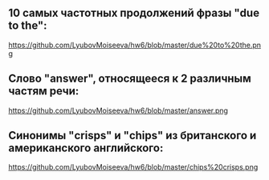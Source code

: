 ## 10 самых частотных продолжений фразы "due to the":
 https://github.com/LyubovMoiseeva/hw6/blob/master/due%20to%20the.png
## Cлово "answer", относящееся к 2 различным частям речи:
 https://github.com/LyubovMoiseeva/hw6/blob/master/answer.png
## Синонимы "crisps" и "chips" из британского и американского английского:
 https://github.com/LyubovMoiseeva/hw6/blob/master/chips%20crisps.png
